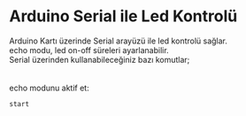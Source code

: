 # Arduino Serial ile Led Kontrolü
Arduino Kartı üzerinde Serial arayüzü ile led kontrolü sağlar. <br>
echo modu, led on-off süreleri ayarlanabilir. <br>
Serial üzerinden kullanabileceğiniz bazı komutlar;<br><br><br>
echo modunu aktif et:<br>
```
start
```

